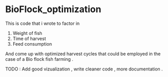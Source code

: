 # BioFlock_optimization


This is code that i wrote to factor in 

1) Weight of fish
2) Time of harvest 
3) Feed consumption 


And come up with optimized harvest cycles that could be employed in the case of a Bio flock fish farming .

TODO : Add good vizualization , write cleaner code , more documentation .
